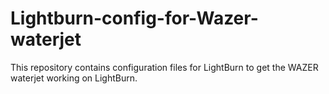 # Lightburn-config-for-Wazer-waterjet
This repository contains configuration files for LightBurn to get the WAZER waterjet working on LightBurn.
